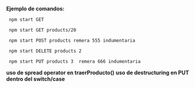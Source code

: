    **Ejemplo de comandos:**

     npm start GET 

     npm start GET products/20

     npm start POST products remera 555 indumentaria 

     npm start DELETE products 2

     npm start PUT products 3  remera 666 indumentaria

**uso de spread operator en traerProducto()**
**uso de destructuring en PUT dentro del switch/case**